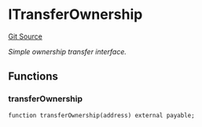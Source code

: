 # ITransferOwnership
[Git Source](https://github.com/NaniDAO/accounts/blob/1860887bd5c981e1101c3912599ab1867241e8af/src/validators/RecoveryValidator.sol)

*Simple ownership transfer interface.*


## Functions
### transferOwnership


```solidity
function transferOwnership(address) external payable;
```

